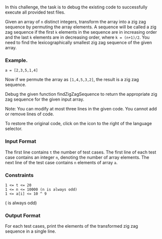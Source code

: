 In this challenge, the task is to debug the existing code to successfully execute all provided test files.

Given an array of `n` distinct integers, transform the array into a zig zag sequence by permuting the array elements. 
A sequence will be called a zig zag sequence if the first `k` elements in the sequence are in increasing order and the 
last `k` elements are in decreasing order, where `k = (n+1)/2`. You need to find the lexicographically smallest zig zag 
sequence of the given array.

### Example.

`a = [2,3,5,1,4]`

Now if we permute the array as `[1,4,5,3,2]`, the result is a zig zag sequence.

Debug the given function findZigZagSequence to return the appropriate zig zag sequence for the given input array.

Note: You can modify at most three lines in the given code. You cannot add or remove lines of code.

To restore the original code, click on the icon to the right of the language selector.

### Input Format

The first line contains `t` the number of test cases. The first line of each test case contains an integer `n`, 
denoting the number of array elements. The next line of the test case contains `n` elements of array `a`.

### Constraints

```
1 <= t <= 20
1 <= n <= 10000 (n is always odd)
1 <= a[i] <= 10 ^ 9
```

 ( is always odd)

### Output Format

For each test cases, print the elements of the transformed zig zag sequence in a single line.